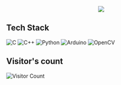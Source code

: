 <p align ="center" width = "100%">
<img src="https://github-readme-stats.vercel.app/api?username=undetectablevirus&hide=stars&show_icons=true&theme=radical">
</p>


## Tech Stack
<p>
 <img alt="C" src="https://img.shields.io/badge/c%20-%2300599C.svg?&style=for-the-badge&logo=c&logoColor=white"/>
 <img alt="C++" src="https://img.shields.io/badge/c++%20-%2300599C.svg?&style=for-the-badge&logo=c%2B%2B&ogoColor=white"/>
 <img alt="Python" src="https://img.shields.io/badge/python%20-%2314354C.svg?&style=for-the-badge&logo=python&logoColor=white"/>
 <img alt="Arduino"src="https://img.shields.io/badge/Arduino-00979D?logo=arduino&logoColor=white&style=for-the-badge"/>
 <img alt="OpenCV" src="https://img.shields.io/badge/OpenCV-5C3EE8?logo=opencv&logoColor=white&style=for-the-badge"
<\p>

 
## Visitor's count
![Visitor Count](https://profile-counter.glitch.me/{undetectablevirus}/count.svg)
